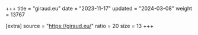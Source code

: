 +++
title = "giraud.eu"
date = "2023-11-17"
updated = "2024-03-08"
weight = 13767

[extra]
source = "https://giraud.eu/"
ratio = 20
size = 13
+++
